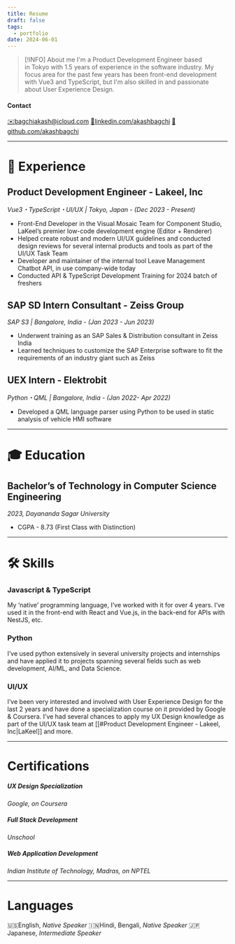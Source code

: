```yaml
---
title: Resume
draft: false
tags:
  - portfolio
date: 2024-06-01
---
```

 
> [!INFO] About me
> I'm a Product Development Engineer based in Tokyo with 1.5 years of experience in the software industry. My focus area for the past few years has been front-end development with Vue3 and TypeScript, but I'm also skilled in and passionate about User Experience Design.
#### Contact
[✉️bagchiakash@icloud.com](mailto:bagchiakash@icloud.com)
[💼linkedin.com/akashbagchi](http://linkedin.com/in/akashbagchi)
[👾github.com/akashbagchi](https://github.com/akashbagchi)

---
# 📃 Experience
## Product Development Engineer - Lakeel, Inc
_Vue3・TypeScript・UI/UX | Tokyo, Japan - (Dec 2023 - Present)_
* Front-End Developer in the Visual Mosaic Team for Component Studio, LaKeel’s premier low-code development engine (Editor + Renderer)
* Helped create robust and modern UI/UX guidelines and conducted design reviews for several internal products and tools as part of the UI/UX Task Team
* Developer and maintainer of the internal tool Leave Management Chatbot API, in use company-wide today
* Conducted API & TypeScript Development Training for 2024 batch of freshers
## SAP SD Intern Consultant - Zeiss Group
_SAP S3 | Bangalore, India - (Jan 2023 - Jun 2023)_
* Underwent training as an SAP Sales & Distribution consultant in Zeiss India
* Learned techniques to customize the SAP Enterprise software to fit the requirements of an industry giant such as Zeiss
## UEX Intern - Elektrobit
_Python・QML | Bangalore, India - (Jan 2022- Apr 2022)_
* Developed a QML language parser using Python to be used in static analysis of vehicle HMI software
---
# 🎓 Education
## Bachelor’s of Technology in Computer Science Engineering
_2023, Dayananda Sagar University_
* CGPA - 8.73 (First Class with Distinction)
---
# 🛠️ Skills
### Javascript & TypeScript
My ‘native’ programming language, I’ve worked with it for over 4 years. I’ve used it in the front-end with React and Vue.js, in the back-end for APIs with NestJS, etc.
### Python
I’ve used python extensively in several university projects and internships and have applied it to projects spanning several fields such as web development, AI/ML, and Data Science.
### UI/UX
I’ve been very interested and involved with User Experience Design for the last 2 years and have done a specialization course on it provided by Google & Coursera. I’ve had several chances to apply my UX Design knowledge as part of the UI/UX task team at [[#Product Development Engineer - Lakeel, Inc|LaKeel]] and more.

---
# Certifications
##### UX Design Specialization
_Google, on Coursera_
##### Full Stack Development
_Unschool_
##### Web Application Development
_Indian Institute of Technology, Madras, on NPTEL_

---
# Languages
🇺🇸English, _Native Speaker_
🇮🇳Hindi, Bengali, _Native Speaker_
🇯🇵Japanese, _Intermediate Speaker_
